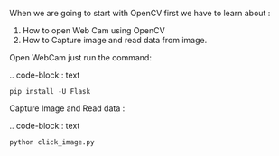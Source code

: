 When we are going to start with OpenCV first we have to learn about :

1. How to open Web Cam using OpenCV
2. How to Capture image and read data from image.

Open WebCam just run the command:

.. code-block:: text

    pip install -U Flask
   
   
Capture Image and Read data :

.. code-block:: text

    python click_image.py
